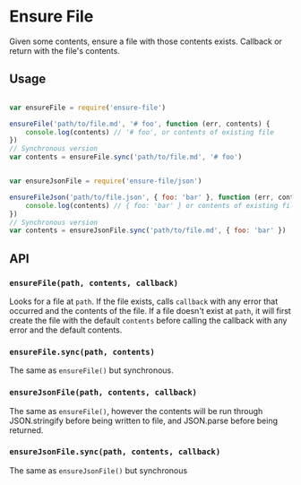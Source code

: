 Ensure File
===========

Given some contents, ensure a file with those contents exists. Callback or return with the file's contents.

Usage
-----

```javascript

var ensureFile = require('ensure-file')

ensureFile('path/to/file.md', '# foo', function (err, contents) {
    console.log(contents) // '# foo', or contents of existing file
})
// Synchronous version
var contents = ensureFile.sync('path/to/file.md', '# foo')


var ensureJsonFile = require('ensure-file/json')

ensureFileJson('path/to/file.json', { foo: 'bar' }, function (err, contents) {
    console.log(contents) // { foo: 'bar' } or contents of existing file
})
// Synchronous version
var contents = ensureJsonFile.sync('path/to/file.md', { foo: 'bar' })
```

API
---

### `ensureFile(path, contents, callback)` ###

Looks for a file at `path`. If the file exists, calls `callback` with any error that occurred and the contents of the file. If a file doesn't exist at `path`, it will first create the file with the default `contents` before calling the callback with any error and the default contents.

### `ensureFile.sync(path, contents)` ###

The same as `ensureFile()` but synchronous. 

### `ensureJsonFile(path, contents, callback)` ###

The same as `ensureFile()`, however the contents will be run through JSON.stringify before being written to file, and JSON.parse before being returned.

### `ensureJsonFile.sync(path, contents, callback)` ###

The same as `ensureJsonFile()` but synchronous